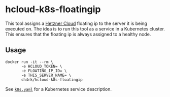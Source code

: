 # hcloud-k8s-floatingip

This tool assigns a [Hetzner Cloud](https://hetzner.cloud) floating ip to the
server it is being executed on. The idea is to run this tool as a service in
a Kubernetes cluster. This ensures that the floating ip is always assigned to
a healthy node.

## Usage

```
docker run -it --rm \
       -e HCLOUD_TOKEN= \
       -e FLOATING_IP_ID= \
       -e THIS_SERVER_NAME= \
       sh4rk/hcloud-k8s-floatingip
```

See [`k8s.yaml`](service.yaml) for a Kubernetes service description.
